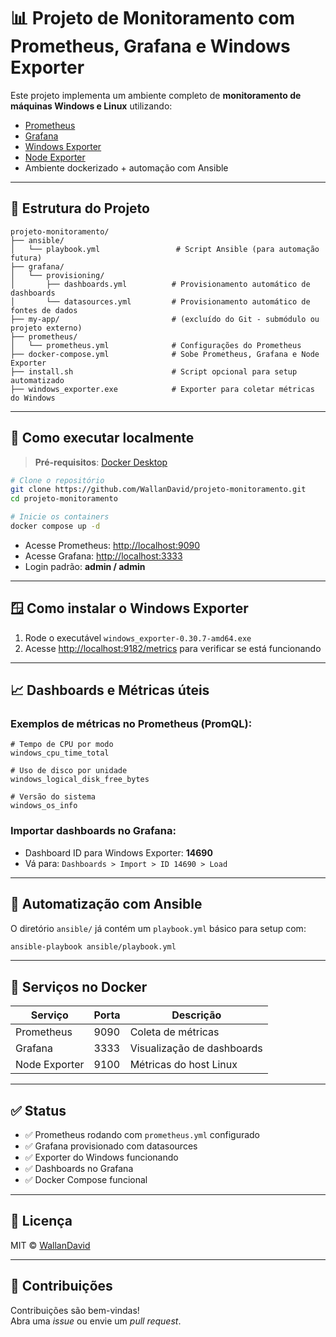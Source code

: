# 📊 Projeto de Monitoramento com Prometheus, Grafana e Windows Exporter

Este projeto implementa um ambiente completo de **monitoramento de máquinas Windows e Linux** utilizando:

- [Prometheus](https://prometheus.io/)
- [Grafana](https://grafana.com/)
- [Windows Exporter](https://github.com/prometheus-community/windows_exporter)
- [Node Exporter](https://github.com/prometheus/node_exporter)
- Ambiente dockerizado + automação com Ansible

---

## 🧱 Estrutura do Projeto

```
projeto-monitoramento/
├── ansible/
│   └── playbook.yml                 # Script Ansible (para automação futura)
├── grafana/
│   └── provisioning/
│       ├── dashboards.yml          # Provisionamento automático de dashboards
│       └── datasources.yml         # Provisionamento automático de fontes de dados
├── my-app/                         # (excluído do Git - submódulo ou projeto externo)
├── prometheus/
│   └── prometheus.yml              # Configurações do Prometheus
├── docker-compose.yml              # Sobe Prometheus, Grafana e Node Exporter
├── install.sh                      # Script opcional para setup automatizado
├── windows_exporter.exe            # Exporter para coletar métricas do Windows
```

---

## 🚀 Como executar localmente

> **Pré-requisitos**: [Docker Desktop](https://www.docker.com/products/docker-desktop)

```bash
# Clone o repositório
git clone https://github.com/WallanDavid/projeto-monitoramento.git
cd projeto-monitoramento

# Inicie os containers
docker compose up -d
```

- Acesse Prometheus: [http://localhost:9090](http://localhost:9090)
- Acesse Grafana: [http://localhost:3333](http://localhost:3333)
- Login padrão: **admin / admin**

---

## 🪟 Como instalar o Windows Exporter

1. Rode o executável `windows_exporter-0.30.7-amd64.exe`
2. Acesse [http://localhost:9182/metrics](http://localhost:9182/metrics) para verificar se está funcionando

---

## 📈 Dashboards e Métricas úteis

### Exemplos de métricas no Prometheus (PromQL):

```promql
# Tempo de CPU por modo
windows_cpu_time_total

# Uso de disco por unidade
windows_logical_disk_free_bytes

# Versão do sistema
windows_os_info
```

### Importar dashboards no Grafana:

- Dashboard ID para Windows Exporter: **14690**
- Vá para: `Dashboards > Import > ID 14690 > Load`

---

## 🔄 Automatização com Ansible

O diretório `ansible/` já contém um `playbook.yml` básico para setup com:

```bash
ansible-playbook ansible/playbook.yml
```

---

## 🐳 Serviços no Docker

| Serviço         | Porta | Descrição                  |
|------------------|-------|------------------------------|
| Prometheus       | 9090  | Coleta de métricas         |
| Grafana          | 3333  | Visualização de dashboards |
| Node Exporter    | 9100  | Métricas do host Linux     |

---

## ✅ Status

- ✅ Prometheus rodando com `prometheus.yml` configurado  
- ✅ Grafana provisionado com datasources  
- ✅ Exporter do Windows funcionando  
- ✅ Dashboards no Grafana  
- ✅ Docker Compose funcional  

---

## 📜 Licença

MIT © [WallanDavid](https://github.com/WallanDavid)

---

## 🤝 Contribuições

Contribuições são bem-vindas!  
Abra uma *issue* ou envie um *pull request*.
